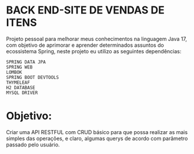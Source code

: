 # BACK END-SITE DE VENDAS DE  ITENS

Projeto pessoal para melhorar meus conhecimentos na linguagem Java 17, 
com objetivo de aprimorar e aprender determinados assuntos do ecossistema
Spring, neste projeto eu utilizo as seguintes dependências:

    SPRING DATA JPA
    SPRING WEB
    LOMBOK
    SPRING BOOT DEVTOOLS
    THYMELEAF
    H2 DATABASE
    MYSQL DRIVER
    
# Objetivo: 

Criar uma API RESTFUL com CRUD básico para que possa realizar as mais
simples das operações, e claro, algumas querys de acordo com parâmetro passado
pelo usuário.



